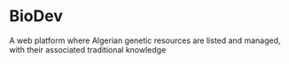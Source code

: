 # BioDev
A web platform where Algerian genetic resources are listed and managed, with their associated traditional knowledge
